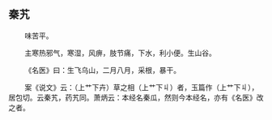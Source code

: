 ## 秦艽
<p>&emsp;&emsp;
味苦平。
</p>
<p>&emsp;&emsp;
主寒热邪气，寒湿，风痹，肢节痛，下水，利小便。生山谷。
</p>
<p>&emsp;&emsp;
《名医》曰：生飞乌山，二月八月，采根，暴干。
</p>
<p>&emsp;&emsp;
案《说文》云：（上艹下卉）草之相（上艹下丩）者，玉篇作（上艹下丩），居包切。云秦艽，药艽同。萧炳云：本经名秦瓜，然则今本经名，亦有《名医》改之者。
</p>
